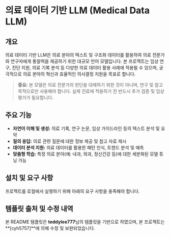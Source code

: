 # 의료 데이터 기반 LLM (Medical Data LLM)

## 개요
의료 데이터 기반 LLM은 의료 분야의 텍스트 및 구조화 데이터를 활용하여 의료 전문가와 연구자에게 통찰력을 제공하기 위한 대규모 언어 모델입니다. 본 프로젝트는 임상 연구, 진단 지원, 의료 기록 분석 등 다양한 의료 데이터 활용 사례에 적용될 수 있으며, 궁극적으로 의료 분야의 혁신과 효율적인 의사결정 지원을 목표로 합니다.

> **중요:** 본 모델은 의료 전문가의 판단을 대체하기 위한 것이 아니며, 연구 및 참고 목적으로만 사용해야 합니다. 실제 진료에 적용하기 전 반드시 추가 검증 및 임상 평가가 필요합니다.

## 주요 기능
- **자연어 이해 및 생성:** 의료 기록, 연구 논문, 임상 가이드라인 등의 텍스트 분석 및 요약
- **질의 응답:** 의료 관련 질문에 대한 정보 제공 및 참고 자료 제시
- **데이터 분석 지원:** 의료 데이터를 활용한 패턴 인식, 트렌드 분석 및 예측
- **맞춤형 학습:** 특정 의료 분야(예: 내과, 외과, 정신건강 등)에 대한 세분화된 모델 튜닝 가능

## 설치 및 요구 사항
프로젝트를 로컬에서 실행하기 위해 아래의 요구 사항을 충족해야 합니다.

## 템플릿 출처 및 수정 내역

본 README 템플릿은 **teddylee777**님의 템플릿을 기반으로 하였으며, 본 프로젝트는 **[cyh5757]**에 의해 수정 및 보완되었습니다.
